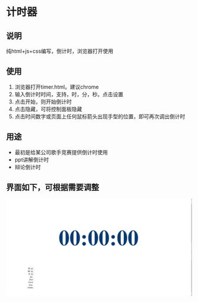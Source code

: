 # 计时器

## 说明
纯html+js+css编写，倒计时，浏览器打开使用

## 使用
1. 浏览器打开timer.html。建议chrome
2. 输入倒计时时间，支持，时，分，秒。点击设置
3. 点击开始，则开始倒计时
4. 点击隐藏，可将控制面板隐藏
5. 点击时间数字或页面上任何鼠标箭头出现手型的位置，即可再次调出倒计时

## 用途
* 最初是给某公司歌手竞赛提供倒计时使用
* ppt讲解倒计时
* 辩论倒计时

## 界面如下，可根据需要调整
![](timer.png)
